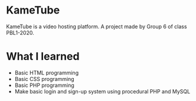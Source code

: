 # KameTube
KameTube is a video hosting platform. A project made by Group 6 of class PBL1-2020. 

# What I learned
* Basic HTML programming
* Basic CSS programming
* Basic PHP programming
* Make basic login and sign-up system using procedural PHP and MySQL   
